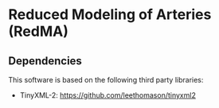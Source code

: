 Reduced Modeling of Arteries (RedMA)
=========

Dependencies
-------------
This software is based on the following third party libraries:
- TinyXML-2: https://github.com/leethomason/tinyxml2
